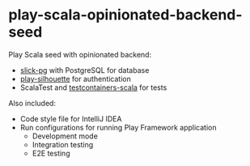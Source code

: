 # play-scala-opinionated-backend-seed

Play Scala seed with opinionated backend:

* [slick-pg](https://github.com/tminglei/slick-pg) with PostgreSQL for database
* [play-silhouette](https://github.com/mohiva/play-silhouette) for authentication
* ScalaTest and [testcontainers-scala](https://github.com/testcontainers/testcontainers-scala) for tests

Also included:

* Code style file for IntelliJ IDEA
* Run configurations for running Play Framework application
	* Development mode
	* Integration testing
	* E2E testing